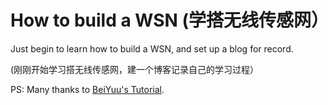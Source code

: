 # How to build a WSN (学搭无线传感网）

Just begin to learn how to build a WSN, and set up a blog for record.

(刚刚开始学习搭无线传感网，建一个博客记录自己的学习过程）



PS: Many thanks to [BeiYuu's Tutorial](http://beiyuu.com/github-pages).

